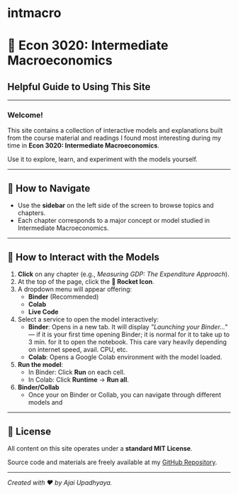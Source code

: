 # intmacro

# 📘 Econ 3020: Intermediate Macroeconomics
## Helpful Guide to Using This Site

---

### Welcome!

This site contains a collection of interactive models and explanations built from the course material and readings I found most interesting during my time in **Econ 3020: Intermediate Macroeconomics**.

Use it to explore, learn, and experiment with the models yourself.

---

## 🧭 How to Navigate

- Use the **sidebar** on the left side of the screen to browse topics and chapters.
- Each chapter corresponds to a major concept or model studied in Intermediate Macroeconomics.

---

## 🚀 How to Interact with the Models

1. **Click** on any chapter (e.g., *Measuring GDP: The Expenditure Approach*).
2. At the top of the page, click the **🚀 Rocket Icon**.
3. A dropdown menu will appear offering:
   - **Binder** (Recommended)
   - **Colab**
   - **Live Code**
4. Select a service to open the model interactively:
   - **Binder**: Opens in a new tab. It will display *"Launching your Binder..."* — if it is your first time opening Binder; it is normal for it to take up to 3 min. for it to open the notebook. This care vary heavily depending on internet speed, avail. CPU, etc. 
   - **Colab**: Opens a Google Colab environment with the model loaded.
5. **Run the model**:
   - In Binder: Click **Run** on each cell.
   - In Colab: Click **Runtime** → **Run all**.
6. **Binder/Collab**
   - Once your on Binder or Collab, you can navigate through different models and 

---

## 📜 License

All content on this site operates under a **standard MIT License**.

Source code and materials are freely available at my [GitHub Repository](https://github.com/ajaiupadhyaya/intmacro).

---

*Created with ❤️ by Ajai Upadhyaya.*
